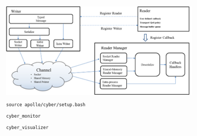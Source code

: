 ![](../../-%20attach/Pasted%20image%2020240111112148.png)

`source apollo/cyber/setup.bash`

`cyber_monitor`

`cyber_visualizer`